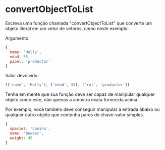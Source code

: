 # convertObjectToList

Escreva uma função chamada "convertObjectToList" que converte um objeto literal em um vetor de vetores, como neste exemplo:

Argumento:

```javascript
{
  name: 'Holly',
  edad: 35,
  papel: 'productor'
}
```

Valor devolvido:

```javascript
[['name', 'Holly'], ['edad', 35], ['rol', 'productor']]
```

Tenha em mente que sua função deve ser capaz de manipular qualquer objeto como este, não apenas a amostra exata fornecida acima.

Por exemplo, você também deve conseguir manipular a entrada abaixo ou qualquer outro objeto que contenha pares de chave-valor simples.

```javascript
{
  species: 'canino',
  name: 'Bowser',
  weight: 45
}
```



